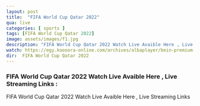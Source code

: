 ```yaml
---
layout: post
title:  "FIFA World Cup Qatar 2022"
qua: live
categories: [ sports ]
tags: [FIFA World Cup Qatar 2022]
image: assets/images/f1.jpg
description: "FIFA World Cup Qatar 2022 Watch Live Avaible Here , Live Streaming Links "
watch: https://egy.koooora-online.com/archives/albaplayer/bein-premium-1hd?serv=5
dir:  FIFA World Cup Qatar 2022
---
```


### FIFA World Cup Qatar 2022 Watch Live Avaible Here , Live Streaming Links :
FIFA World Cup Qatar 2022 Watch Live Avaible Here , Live Streaming Links 

